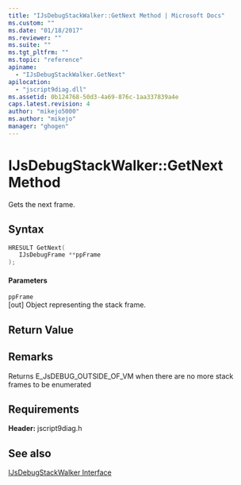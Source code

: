 ```yaml
---
title: "IJsDebugStackWalker::GetNext Method | Microsoft Docs"
ms.custom: ""
ms.date: "01/18/2017"
ms.reviewer: ""
ms.suite: ""
ms.tgt_pltfrm: ""
ms.topic: "reference"
apiname: 
  - "IJsDebugStackWalker.GetNext"
apilocation: 
  - "jscript9diag.dll"
ms.assetid: 0b124768-50d3-4a69-876c-1aa337839a4e
caps.latest.revision: 4
author: "mikejo5000"
ms.author: "mikejo"
manager: "ghogen"
---
```

# IJsDebugStackWalker::GetNext Method
Gets the next frame.  
  
## Syntax  
  
```cpp
HRESULT GetNext(  
   IJsDebugFrame **ppFrame  
);  
```  
  
#### Parameters  
 `ppFrame`  
 [out] Object representing the stack frame.  
  
## Return Value  
  
## Remarks  
 Returns E_JsDEBUG_OUTSIDE_OF_VM when there are no more stack frames to be enumerated  
  
## Requirements  
 **Header:** jscript9diag.h  
  
## See also  
 [IJsDebugStackWalker Interface](../../winscript/reference/ijsdebugstackwalker-interface.md)